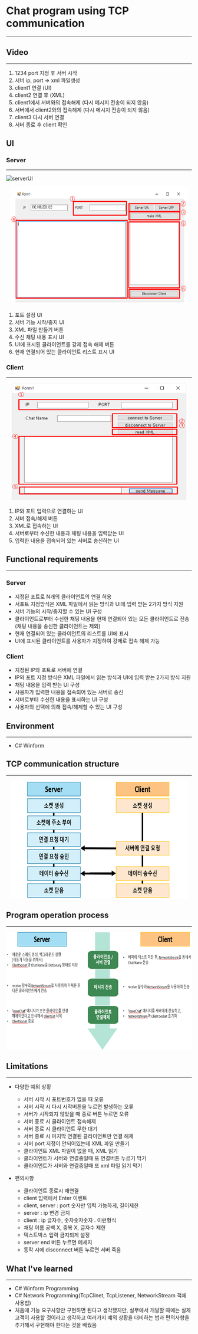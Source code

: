 # Chat program using TCP communication
---

## Video
---

1. 1234 port 지정 후 서버 시작
2. 서버 ip, port => xml 파일생성
2. client1 연결 (UI)
3. client2 연결 후 (XML)
4. client1에서 서버와의 접속해제 (다시 메시지 전송이 되지 않음)
5. 서버에서 client2와의 접속해제 (다시 메시지 전송이 되지 않음)
6. client3 다시 서버 연결
7. 서버 종료 후 client 확인

## UI
### Server
---
![serverUI](https://user-images.githubusercontent.com/67509269/135074223-23522496-a953-4bf6-b012-ff7003b8f8db.PNG)
<p align="center"><img src="./img/serverUI.png" Width="480" Height="320" />  

1. 포트 설정 UI
2. 서버 기능 시작/중지 UI
3. XML 파일 만들기 버튼
4. 수신 채팅 내용 표시 UI
5. UI에 표시된 클라이언트를 강제 접속 해제 버튼
6. 현재 연결되어 있는 클라이언트 리스트 표시 UI

### Client
---
<p align="center"><img src="./img/clientUI.png" Width="480" Height="320" />  

1. IP와 포트 입력으로 연결하는 UI
2. 서버 접속/해제 버튼
3. XML로 접속하는 UI
4. 서버로부터 수신한 내용과 채팅 내용을 입력받는 UI
5. 입력한 내용을 접속되어 있는 서버로 송신하는 UI

## Functional requirements
---
### Server
- 지정된 포트로 N개의 클라이언트의 연결 허용
- 서포트 지정방식은 XML 파일에서 읽는 방식과 UI에 입력 받는 2가지 방식 지원
- 서버 기능의 시작/중지할 수 있는 UI 구성
- 클라이언트로부터 수신한 채팅 내용을 현재 연결되어 있는 모든 클라이언트로 전송(채팅 내용을 송신한 클라이언트는 제외)
- 현재 연결되어 있는 클라이언트의 리스트를 UI에 표시
- UI에 표시된 클라이언트를 사용자가 지정하여 강제로 접속 해제 가능

### Client
- 지정된 IP와 포트로 서버에 연결
- IP와 포트 지정 방식은 XML 파일에서 읽는 방식과 UI에 입력 받는 2가지 방식 지원
- 채팅 내용을 입력 받는 UI 구성
- 사용자가 입력한 내용을 접속되어 있는 서버로 송신
- 서버로부터 수신한 내용을 표시하는 UI 구성
- 사용자의 선택에 의해 접속/해제할 수 있는 UI 구성

## Environment
---
- C# Winform

## TCP communication structure
---
<p align="center"><img src="./img/structure.png" Width="480" Height="320" /> 

## Program operation process
---
<p align="center"><img src="./img/process.png" Width="640" Height="320" /> 

## Limitations
---
- 다양한 예외 상황
  - 서버 시작 시 포트번호가 없을 때 오류
  - 서버 시작 시 다시 시작버튼을 누르면 발생하는 오류
  - 서버가 시작되지 않았을 때 종료 버튼 누르면 오류
  - 서버 종료 시 클라이언트 접속해제
  - 서버 종료 시 클라이언트 무한 대기
  - 서버 종료 시 마지막 연결된 클라이언트만 연결 해제
  - 서버 port 지정이 안되어있는데 XML 파일 만들기
  - 클라이언트 XML 파일이 없을 때, XML 읽기
  - 클라이언트가 서버와 연결중일때 또 연결버튼 누르기 막기
  - 클라이언트가 서버와 연결중일때 또 xml 파일 읽기 막기

- 편의사항
  - 클라이언트 종료시 재연결
  - client 입력에서 Enter 이벤트
  - client, server : port 숫자만 입력 가능하게, 길이제한
  - server : ip 변경 금지
  - client : ip 글자수, 숫자숫자숫자 . 이런형식
  - 채팅 이름 공백 X, 중복 X, 글자수 제한
  - 텍스트박스 입력 금지되게 설정
  - server end 버튼 누르면 메세지
  - 동작 시에 disconnect 버튼 누르면 서버 죽음

## What I've learned
---
- C# Winform Programming
- C# Network Programming(TcpClinet, TcpListener, NetworkStream 객체 사용법)
- 처음에 기능 요구사항만 구현하면 된다고 생각했지만, 실무에서 개발할 때에는 실제 고객이 사용할 것이라고 생각하고 여러가지 예외 상황을 대비하는 법과 편의사항을 추가해서 구현해야 한다는 것을 배웠음
